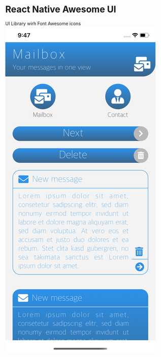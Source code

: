 # React Native Awesome UI

UI Library wirh Font Awesome icons
![example](https://github.com/marc2016/react-native-awesome-ui/blob/master/example.png?raw=true)
